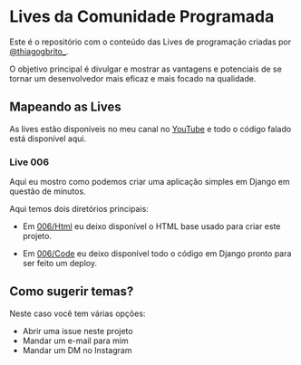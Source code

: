 # Lives da Comunidade Programada

Este é o repositório com o conteúdo das Lives de programação criadas por [@thiagogbrito_](https://www.instagram.com/thiagogbrito_).

O objetivo principal é divulgar e mostrar as vantagens e potenciais de se tornar um desenvolvedor mais eficaz e mais focado na qualidade.

## Mapeando as Lives

As lives estão disponíveis no meu canal no [YouTube](https://www.youtube.com/channel/UC7c9In8hqwOqDJJJstrxL4A) e todo o código falado está disponível aqui.

### Live 006

Aqui eu mostro como podemos criar uma aplicação simples em Django em questão de minutos.

Aqui temos dois diretórios principais:

- Em [006/Html](.006/html) eu deixo disponível o HTML base usado para criar este projeto.

- Em [006/Code](.006/code) eu deixo disponível todo o código em Django pronto para ser feito um deploy.

## Como sugerir temas?

Neste caso você tem várias opções:

- Abrir uma issue neste projeto
- Mandar um e-mail para mim
- Mandar um DM no Instagram

